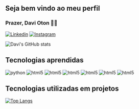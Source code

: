 ## Seja bem vindo ao meu perfil
### Prazer, Davi Oton ✌🏽

[![Linkedin](https://img.shields.io/badge/LinkedIn-0077B5?style=for-the-badge&logo=linkedin&logoColor=white)](https://www.linkedin.com/in/davi-oton
)
[![Instagram](https://img.shields.io/badge/Instagram-E4405F?style=for-the-badge&logo=instagram&logoColor=white)](https://www.instagram.com/davi_oton02/
)

![Davi's GitHub stats](https://github-readme-stats.vercel.app/api?username=dev-oton07&show_icons=true&theme=tokyonight)

## Tecnologias aprendidas 

<div style="display: inline_block">
    <img aling="center" alt="python"src="https://img.shields.io/badge/Python-3776AB?style=for-the-badge&logo=python&logoColor=white">
    <img aling="center" alt="html5"src="https://img.shields.io/badge/HTML5-E34F26?style=for-the-badge&logo=html5&logoColor=white">
    <img aling="center" alt="html5"src="https://img.shields.io/badge/Microsoft_SQL_Server-CC2927?style=for-the-badge&logo=microsoft-sql-server&logoColor=white">
    <img aling="center" alt="html5"src="https://img.shields.io/badge/JavaScript-F7DF1E?style=for-the-badge&logo=javascript&logoColor=black">
    <img aling="center" alt="html5"src="https://img.shields.io/badge/Node.js-43853D?style=for-the-badge&logo=node.js&logoColor=white">
    <img aling="center" alt="html5"src="https://img.shields.io/badge/Java-ED8B00?style=for-the-badge&logo=openjdk&logoColor=white">
    <img aling="center" alt="html5"src="https://img.shields.io/badge/MongoDB-4EA94B?style=for-the-badge&logo=mongodb&logoColor=white">
</div>

## Tecnologias utilizadas em projetos

[![Top Langs](https://github-readme-stats.vercel.app/api/top-langs/?username=dev-oton07)](https://github.com/anuraghazra/github-readme-stats)
